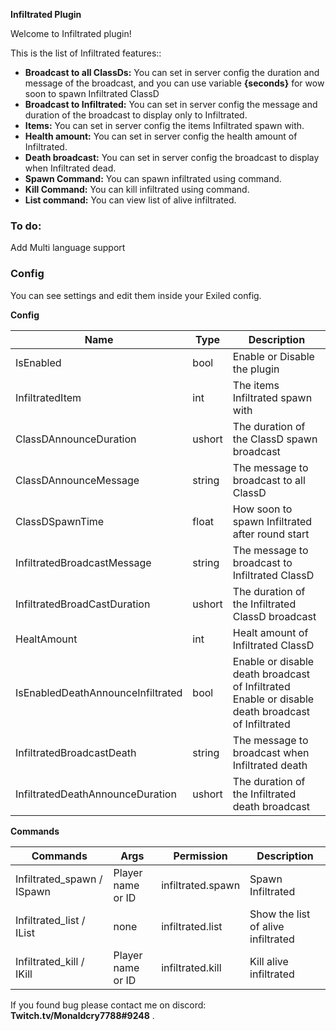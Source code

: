 

**Infiltrated Plugin**<br />

Welcome to Infiltrated plugin!

This is the list of Infiltrated features::

- **Broadcast to all ClassDs:** You can set in server config the duration and message of the broadcast, and you can use variable **{seconds}** for wow soon to spawn Infiltrated ClassD
- **Broadcast to Infiltrated:** You can set in server config the message and duration of the broadcast to display only to Infiltrated.
- **Items:** You can set in server config the items Infiltrated spawn with.
- **Health amount:** You can set in server config the health amount of Infiltrated.
- **Death broadcast:** You can set in server config the broadcast to display when Infiltrated dead.
- **Spawn Command:** You can spawn infiltrated using command.
- **Kill Command:** You can kill infiltrated using command.
- **List command:** You can view list of alive infiltrated.


### To do:

Add Multi language support

### Config

You can see settings and edit them inside your Exiled config.

**Config**

| Name  | Type | Description | 
| ------------- | ------------- | ------------- |
| IsEnabled  | bool  | Enable or Disable the plugin |
| InfiltratedItem  | int  | The items Infiltrated spawn with |
| ClassDAnnounceDuration  | ushort | The duration of the ClassD spawn broadcast |
| ClassDAnnounceMessage  | string  | The message to broadcast to all ClassD |
| ClassDSpawnTime  | float  | How soon to spawn Infiltrated after round start  |
| InfiltratedBroadcastMessage  | string  | The message to broadcast to Infiltrated ClassD  |
| InfiltratedBroadCastDuration  | ushort  | The duration of the Infiltrated ClassD broadcast  |
| HealtAmount  | int | Healt amount of Infiltrated ClassD  |
| IsEnabledDeathAnnounceInfiltrated  | bool | Enable or disable death broadcast of Infiltrated Enable or disable death broadcast of Infiltrated |
| InfiltratedBroadcastDeath  | string | The message to broadcast when Infiltrated death |
| InfiltratedDeathAnnounceDuration | ushort | The duration of the Infiltrated death broadcast |

**Commands**

| Commands  | Args | Permission | Description | 
| ------------- | ------------- | ------------- | ------------- |
| Infiltrated_spawn / ISpawn  | Player name or ID  | infiltrated.spawn | Spawn Infiltrated |
| Infiltrated_list / IList  | none  | infiltrated.list | Show the list of alive infiltrated |
| Infiltrated_kill / IKill  | Player name or ID | infiltrated.kill | Kill alive infiltrated |

If you found bug please contact me on discord: **Twitch.tv/Monaldcry7788#9248** .<br /><br />
